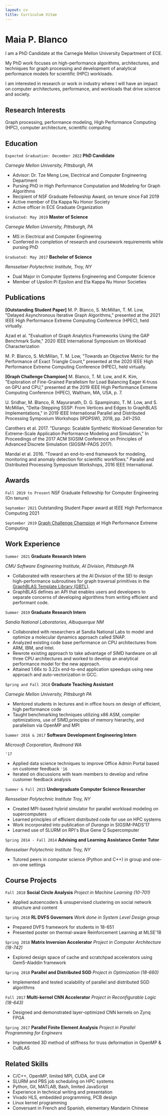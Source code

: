```yaml
---
layout: cv 
title: Curriculum Vitae
---
```

# Maia P. Blanco
I am a PhD Candidate at the Carnegie Mellon University Department of ECE.

My PhD work focuses on high-performance algorithms, architectures, and techniques for graph processing and development of analytical performance models for scientific (HPC) workloads.

I am interested in research or work in industry where I will have an impact on computer architectures, performance, and workloads that drive science and society.


## Research Interests
Graph processing, performance modeling, High Performance Computing (HPC), computer architecture, scientific computing


## Education

`Expected Graduation: December 2022`
__PhD Candidate__

*Carnegie Mellon University, Pittsburgh, PA*
<!-- `GPA: 3.92` -->
- Advisor: Dr. Tze Meng Low, Electrical and Computer Engineering Department
- Pursing PhD in High Performance Computation and Modeling for Graph Algorithms
- Recipient of NSF Graduate Fellowship Award, on tenure since Fall 2019
- Active member of Eta Kappa Nu Honor Society
- Active officer in ECE Graduate Organization

`Graduated: May 2019`
__Master of Science__

*Carnegie Mellon University, Pittsburgh, PA*
<!-- `GPA: 3.91` -->
- MS in Electrical and Computer Engineering
- Conferred in completion of research and coursework requirements while pursing PhD 

`Graduated: May 2017`
__Bachelor of Science__

*Rensselaer Polytechnic Institute, Troy, NY*
<!-- `GPA: 3.93` -->
- Dual Major in Computer Systems Engineering and Computer Science 
- Member of Upsilon Pi Epsilon and Eta Kappa Nu Honor Societies

## Publications
__\[Outstanding Student Paper\]__ M. P. Blanco, S. McMillan, T. M. Low, "Delayed Asynchronous Iterative Graph Algorithms," presented at the 2021 IEEE High Performance Extreme Computing Conference (HPEC), held virtually. 

Azad et al. "Evaluation of Graph Analytics Frameworks Using the GAP Benchmark Suite," 2020 IEEE International Symposium on Workload Characterization

M. P. Blanco, S. McMillan, T. M. Low, "Towards an Objective Metric for the Performance of Exact Triangle Count," presented at the 2020 IEEE High Performance Extreme Computing Conference (HPEC), held virtually.

__\[Graph Challenge Champion\]__ M. Blanco, T. M. Low, and K. Kim, "Exploration of Fine-Grained Parallelism for Load Balancing Eager K-truss on GPU and CPU," presented at the 2019 IEEE High Performance Extreme Computing Conference (HPEC), Waltham, MA, USA, p. 7.

U. Sridhar, M. Blanco, R. Mayuranath, D. G. Spampinato, T. M. Low, and S. McMillan, "Delta-Stepping SSSP: From Vertices and Edges to GraphBLAS Implementations," in 2019 IEEE International Parallel and Distributed Processing Symposium Workshops (IPDPSW), 2019, pp. 241–250.

Carothers et al. 2017. "Durango: Scalable Synthetic Workload Generation for Extreme-Scale Application Performance Modeling and Simulation," In Proceedings of the 2017 ACM SIGSIM Conference on Principles of Advanced Discrete Simulation (SIGSIM-PADS 2017).

Mandal et al. 2016. "Toward an end-to-end framework for modeling, monitoring and anomaly detection for scientific workflows." Parallel and Distributed Processing Symposium Workshops, 2016 IEEE International.

## Awards
`Fall 2019 to Present`
NSF Graduate Fellowship for Computer Engineering (On tenure)

`September 2021` 
Outstanding Student Paper award at IEEE High Performance Computing 2021

`September 2019`
[Graph Challenge Champion](https://graphchallenge.mit.edu/champions) at High Performance Extreme Computing

## Work Experience
`Summer 2021`
__Graduate Research Intern__

*CMU Software Engineering Institute, AI Division, Pittsburgh PA*

- Collaborated with researchers at the AI Division of the SEI to design high-performance subroutines for graph traversal primitives in the [GraphBLAS Template Library (GBTL)](https://github.com/cmu-sei/gbtl). 
- GraphBLAS defines an API that enables users and developers to separate concerns of developing algorithms from writing efficient and performant code.

`Summer 2019`
__Graduate Research Intern__

*Sandia National Laboratories, Albuquerque NM*

- Collaborated with researchers at Sandia National Labs to model and optimize
  a molecular dynamics approach called SNAP. 
- Analyzed existing code base performance on CPU architectures from ARM, IBM, and Intel. 
- Rewrote existing approach to take advantage of SIMD hardware on all three CPU architectures and worked to develop an analytical
performance model for the new approach. 
- Attained 1.66x to 3.22x end-to-end application speedups using new approach
  and auto-vectorization in GCC.


`Spring and Fall 2018`
__Graduate Teaching Assistant__

*Carnegie Mellon University, Pittsburgh PA*

- Mentored students in lectures and in office hours on design of efficient, high performance code
- Taught benchmarking techniques utilizing x86 ASM, compiler optimizations, use of SIMD,principles of memory hierarchy, and parallelism via OpenMP and MPI


`Summer 2016 & 2017`
__Software Development Engineering Intern__

*Microsoft Corporation, Redmond WA*

`'17`
- Applied data science techniques to improve Office Admin Portal based on customer feedback
`'16`
- Iterated on discussions with team members to develop and refine customer feedback analysis



`Summer & Fall 2015`
__Undergraduate Computer Science Researcher__

*Rensselaer Polytechnic Institute Troy, NY*

- Created MPI-based hybrid simulator for parallel workload modeling on supercomputers
- Learned principles of efficient distributed code for use on HPC systems
- Work incorporated into publication of *Durango* in SIGSIM-PADS'17
- Learned use of SLURM on RPI's Blue Gene Q Supercomputer


`Spring 2014 - Fall 2014`
__Advising and Learning Assistance Center Tutor__

*Rensselaer Polytechnic Institute Troy, NY*

 - Tutored peers in computer science (Python and C++) in group and one-on-one settings



## Course Projects
`Fall 2018`
__Social Circle Analysis__
*Project in Machine Learning (10-701)*
- Applied autoencoders & unsupervised clustering on social network structure and content

`Spring 2018`
__RL DVFS Governors__
*Work done in System Level Design group*
- Prepared DVFS framework for students in 18-651
- Presented poster on thermal-aware Reinforcement Learning at MLSE'18

`Spring 2018`
__Matrix Inversion Accelerator__
*Project in Computer Architecture (18-742)*
- Explored design space of cache and scratchpad accelerators using Gem5-Aladdin framework

`Spring 2018`
__Parallel and Distributed SGD__
*Project in Optimization (18-660)*
- Implemented and tested scalability of parallel and distributed SGD algorithms

`Fall 2017`
__Multi-kernel CNN Accelerator__
*Project in Reconfigurable Logic (18-643)*
- Designed and demonstrated layer-optimized CNN kernels on Zynq FPGA

`Spring 2017`
__Parallel Finite Element Analysis__
*Project in Parallel Programming for Engineers*
- Implemented 3D method of stiffness for truss deformation in OpenMP & CuBLAS

## Related Skills
- C/C++, OpenMP, limited MPI, CUDA, and C#
- SLURM and PBS job scheduling on HPC systems
- Python, Git, MATLAB, Bash, limited JavaScript
- Experience in technical writing and presentation
- Vivado HLS, embedded programming, PCB design
- Linux kernel programming
- Conversant in French and Spanish, elementary Mandarin Chinese

<!-- ### Footer

Last updated: December 2021 -->


